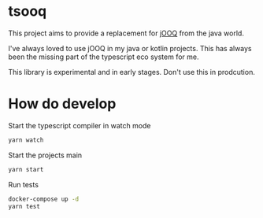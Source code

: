 # tsooq

This project aims to provide a replacement for [jOOQ](https://www.jooq.org/) from the java world.

I've always loved to use jOOQ in my java or kotlin projects. This has always
been the missing part of the typescript eco system for me. 

This library is experimental and in early stages. Don't use this in prodcution.



# How do develop

Start the typescript compiler in watch mode
```bash
yarn watch
```

Start the projects main
```bash
yarn start
```


Run tests
```bash
docker-compose up -d
yarn test
```



